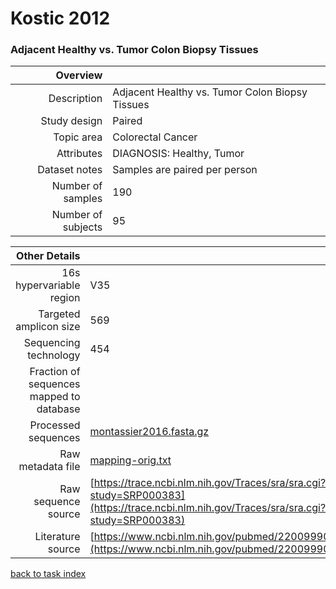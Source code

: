 # Kostic 2012
### Adjacent Healthy vs. Tumor Colon Biopsy Tissues

| Overview | |
| -------------: |-------------|
| Description      | Adjacent Healthy vs. Tumor Colon Biopsy Tissues |
| Study design | Paired |
| Topic area | Colorectal Cancer|
| Attributes | DIAGNOSIS: Healthy, Tumor|
| Dataset notes | Samples are paired per person|
| Number of samples | 190|
| Number of subjects | 95|


| Other Details |  |
| -------------: |-------------|
| 16s hypervariable region | V35 |
| Targeted amplicon size | 569 |
| Sequencing technology | 454 |
| Fraction of sequences mapped to database |  |
| Processed sequences | [montassier2016.fasta.gz](https://s3.us-east-2.amazonaws.com/knights-lab/public/MLRepo/fasta/montassier2016.fasta.gz) |
| Raw metadata file | [mapping-orig.txt](./datasets/kostic/mapping-orig.txt) |
| Raw sequence source | [https://trace.ncbi.nlm.nih.gov/Traces/sra/sra.cgi?study=SRP000383](https://trace.ncbi.nlm.nih.gov/Traces/sra/sra.cgi?study=SRP000383) |
| Literature source | [https://www.ncbi.nlm.nih.gov/pubmed/22009990](https://www.ncbi.nlm.nih.gov/pubmed/22009990) |

[back to task index](../README.md)